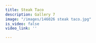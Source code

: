 ```yaml
---
title: Steak Taco
description: Gallery 7
image: "/images/146026 steak taco.jpg"
is_video: false
video_link: ''

---
```

